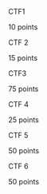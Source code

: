 CTF1

10 points

CTF 2 

15 points

CTF3 

75 points

CTF 4

25 points

CTF 5

50 points

CTF 6

50 points